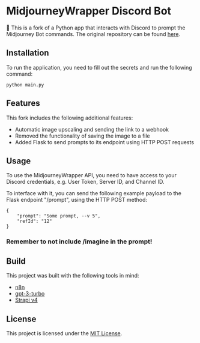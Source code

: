 # MidjourneyWrapper Discord Bot

🤖 This is a fork of a Python app that interacts with Discord to prompt the Midjourney Bot commands. The original repository can be found [here](https://github.com/Debupt/MidjourneyWrapper).

## Installation

To run the application, you need to fill out the secrets and run the following command:

```
python main.py
```

## Features

This fork includes the following additional features:

- Automatic image upscaling and sending the link to a webhook
- Removed the functionality of saving the image to a file
- Added Flask to send prompts to its endpoint using HTTP POST requests

## Usage

To use the MidjourneyWrapper API, you need to have access to your Discord credentials, e.g. User Token, Server ID, and Channel ID.

To interface with it, you can send the following example payload to the Flask endpoint "/prompt", using the HTTP POST method:

```
{
    "prompt": "Some prompt, --v 5",
    "refId": "12"
}
```
### Remember to not include /imagine in the prompt!

## Build

This project was built with the following tools in mind:

- [n8n](https://n8n.io/)
- [gpt-3-turbo](https://platform.openai.com/docs/models/gpt-3-5)
- [Strapi v4](https://github.com/strapi/strapi)

## License

This project is licensed under the [MIT License](https://github.com/Debupt/MidjourneyWrapper/blob/main/LICENSE).